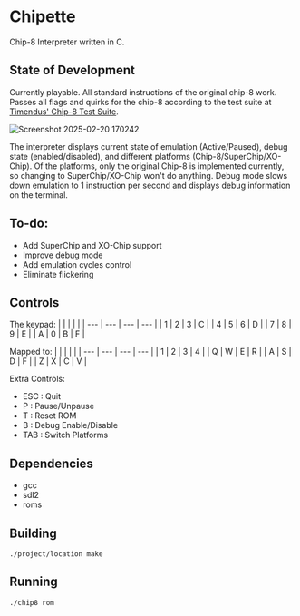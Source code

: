 # Chipette
Chip-8 Interpreter written in C. 

## State of Development
Currently playable. All standard instructions of the original chip-8 work. Passes all flags and quirks for the chip-8 according to the test suite at [Timendus' Chip-8 Test Suite](https://github.com/Timendus/chip8-test-suite?tab=readme-ov-file#chip-8-test-suite). 

![Screenshot 2025-02-20 170242](https://github.com/user-attachments/assets/83b3c014-e1be-4d1f-a739-389a61b35c1d)

The interpreter displays current state of emulation (Active/Paused), debug state (enabled/disabled), and different platforms (Chip-8/SuperChip/XO-Chip). Of the platforms, only the original Chip-8 is implemented currently, so changing to SuperChip/XO-Chip won't do anything. Debug mode slows down emulation to 1 instruction per second and displays debug information on the terminal. 

## To-do:
- Add SuperChip and XO-Chip support
- Improve debug mode
- Add emulation cycles control
- Eliminate flickering

## Controls
The keypad:
|     |     |     |     |
| --- | --- | --- | --- |
| 1   | 2   | 3   | C   |
| 4   | 5   | 6   | D   |
| 7   | 8   | 9   | E   |
| A   | 0   | B   | F   |

Mapped to:
|     |     |     |     |
| --- | --- | --- | --- |
| 1   | 2   | 3   | 4   |
| Q   | W   | E   | R   |
| A   | S   | D   | F   |
| Z   | X   | C   | V   |

Extra Controls:
- ESC  : Quit
- P    : Pause/Unpause
- T    : Reset ROM
- B    : Debug Enable/Disable
- TAB  : Switch Platforms

## Dependencies
- gcc
- sdl2
- roms

## Building
`./project/location make`

## Running
`./chip8 rom`



